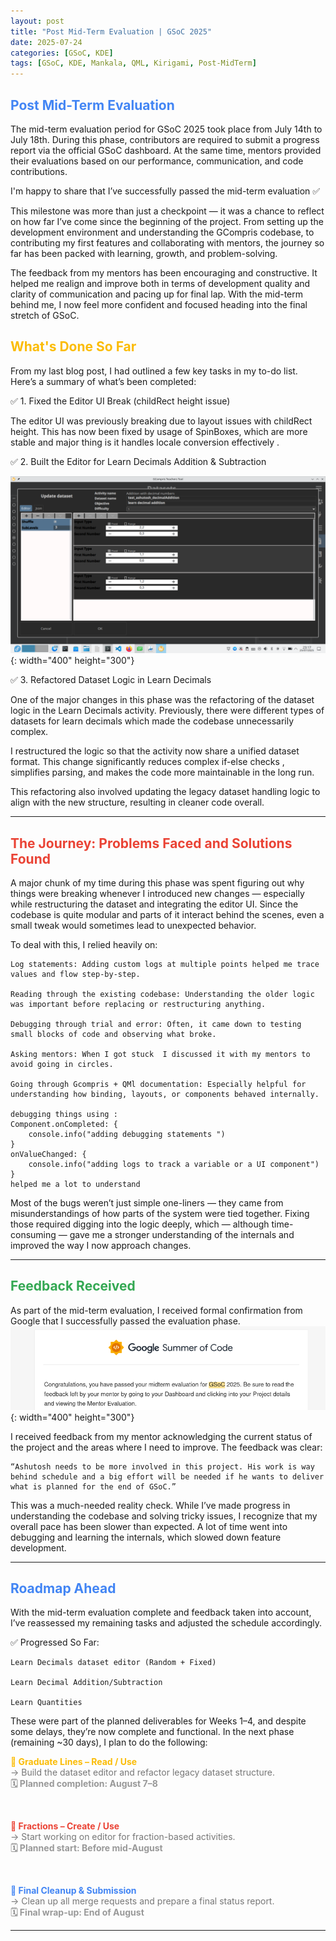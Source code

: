 ```yaml
---
layout: post
title: "Post Mid-Term Evaluation | GSoC 2025"
date: 2025-07-24
categories: [GSoC, KDE]
tags: [GSoC, KDE, Mankala, QML, Kirigami, Post-MidTerm]
---
```

<h2 style="color: #4285F4;">Post Mid-Term Evaluation</h2>


The mid-term evaluation period for GSoC 2025 took place from July 14th to July 18th. During this phase, contributors are required to submit a progress report via the official GSoC dashboard. At the same time, mentors provided their evaluations based on our performance, communication, and code contributions.

I'm happy to share that I’ve successfully passed the mid-term evaluation ✅

This milestone was more than just a checkpoint — it was a chance to reflect on how far I’ve come since the beginning of the project. From setting up the development environment and understanding the GCompris codebase, to contributing my first features and collaborating with mentors, the journey so far has been packed with learning, growth, and problem-solving.

The feedback from my mentors has been encouraging and constructive. It helped me realign and improve both in terms of development quality and clarity of communication and pacing up for final lap. With the mid-term behind me, I now feel more confident and focused heading into the final stretch of GSoC.

<h2 style="color: #FBBC05;">What's Done So Far</h2>

From my last blog post, I had outlined a few key tasks in my to-do list.
 Here’s a summary of what’s been completed:

✅ 1. Fixed the Editor UI Break (childRect height issue)

The editor UI was previously breaking due to layout issues with childRect height. This has now been fixed by usage of SpinBoxes, which are more stable and major thing is it handles locale conversion effectively .

✅ 2. Built the Editor for Learn Decimals Addition & Subtraction

![AdditionsEditor](/resources/Gsoc/learnDecimalsAddition.png){: width="400" height="300"}

✅ 3.  Refactored Dataset Logic in Learn Decimals

One of the major changes in this phase was the refactoring of the dataset logic in the Learn Decimals activity. Previously, there were different types of datasets for learn decimals  which made the codebase unnecessarily complex.

I restructured the logic so that the activity now share a unified dataset format. This change significantly reduces complex if-else checks , simplifies parsing, and makes the code more maintainable in the long run.

This refactoring also involved updating the legacy dataset handling logic to align with the new structure, resulting in cleaner code overall.

---
<h2 style="color: #EA4335;">The Journey: Problems Faced and Solutions Found</h2>


A major chunk of my time during this phase was spent figuring out why things were breaking whenever I introduced new changes — especially while restructuring the dataset and integrating the editor UI. Since the codebase is quite modular and parts of it interact behind the scenes, even a small tweak would sometimes lead to unexpected behavior.

To deal with this, I relied heavily on:

    Log statements: Adding custom logs at multiple points helped me trace values and flow step-by-step.

    Reading through the existing codebase: Understanding the older logic was important before replacing or restructuring anything.

    Debugging through trial and error: Often, it came down to testing small blocks of code and observing what broke.

    Asking mentors: When I got stuck  I discussed it with my mentors to avoid going in circles.

    Going through Gcompris + QMl documentation: Especially helpful for understanding how binding, layouts, or components behaved internally.

    debugging things using :
    Component.onCompleted: {
        console.info("adding debugging statements ")
    }
    onValueChanged: {
        console.info("adding logs to track a variable or a UI component")
    }
    helped me a lot to understand


Most of the bugs weren’t just simple one-liners — they came from misunderstandings of how parts of the system were tied together. Fixing those required digging into the logic deeply, which — although time-consuming — gave me a stronger understanding of the internals and improved the way I now approach changes.

---

<h2 style="color: #34A853;">Feedback Received</h2>


As part of the mid-term evaluation, I received formal confirmation from Google  that I successfully passed the evaluation phase.
![AdditionsEditor](/resources/Gsoc/passed.png){: width="400" height="300"}

I received feedback from my mentor acknowledging the current status of the project and the areas where I need to improve. The feedback was clear:

    “Ashutosh needs to be more involved in this project. His work is way behind schedule and a big effort will be needed if he wants to deliver what is planned for the end of GSoC.”

This was a much-needed reality check. While I’ve made progress in understanding the codebase and solving tricky issues, I recognize that my overall pace has been slower than expected. A lot of time went into debugging and learning the internals, which slowed down feature development.

---
<h2 style="color: #4285F4;"> Roadmap Ahead</h2>

With the mid-term evaluation complete and feedback taken into account, I’ve reassessed my remaining tasks and adjusted the schedule accordingly.

✅ Progressed So Far:

    Learn Decimals dataset editor (Random + Fixed)

    Learn Decimal Addition/Subtraction

    Learn Quantities

These were part of the planned deliverables for Weeks 1–4, and despite some delays, they’re now complete and functional.
In the next phase (remaining ~30 days), I plan to do the following:
<br>

<b style="color: #FBBC05;">📌 Graduate Lines – Read / Use</b><br>
<span style="color: #777;">→ Build the dataset editor and refactor legacy dataset structure.</span><br>
<b style="color: #999;">🗓 Planned completion: August 7–8</b>

<br>

<b style="color: #EA4335;">📌 Fractions – Create / Use</b><br>
<span style="color: #777;">→ Start working on editor for fraction-based activities.</span><br>
<b style="color: #999;">🗓 Planned start: Before mid-August</b>

<br>

<b style="color: #4285F4;">📌 Final Cleanup & Submission</b><br>
<span style="color: #777;">→ Clean up all merge requests and prepare a final status report.</span><br>
<b style="color: #999;">🗓 Final wrap-up: End of August</b>

---


